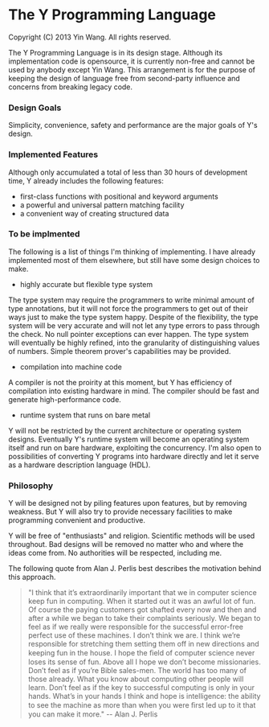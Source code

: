 # The Y Programming Language

Copyright (C) 2013 Yin Wang. All rights reserved.

The Y Programming Language is in its design stage. Although its implementation
code is opensource, it is currently non-free and cannot be used by anybody
except Yin Wang. This arrangement is for the purpose of keeping the design of
language free from second-party influence and concerns from breaking legacy
code.



### Design Goals

Simplicity, convenience, safety and performance are the major goals of Y's
design.



### Implemented Features

Although only accumulated a total of less than 30 hours of development time, Y
already includes the following features:

* first-class functions with positional and keyword arguments
* a powerful and universal pattern matching facility
* a convenient way of creating structured data



### To be implmented

The following is a list of things I'm thinking of implementing. I have already
implemented most of them elsewhere, but still have some design choices to make.


* highly accurate but flexible type system

The type system may require the programmers to write minimal amount of type
annotations, but it will not force the programmers to get out of their ways just
to make the type system happy. Despite of the flexibility, the type system will
be very accurate and will not let any type errors to pass through the check. No
null pointer exceptions can ever happen. The type system will eventually be
highly refined, into the granularity of distinguishing values of numbers. Simple
theorem prover's capabilities may be provided.


* compilation into machine code

A compiler is not the proirity at this moment, but Y has efficiency of
compilation into existing hardware in mind. The compiler should be fast and
generate high-performance code.


* runtime system that runs on bare metal

Y will not be restricted by the current architecture or operating system
designs. Eventually Y's runtime system will become an operating system itself
and run on bare hardware, exploiting the concurrency. I'm also open to
possibilities of converting Y programs into hardware directly and let it serve
as a hardware description language (HDL).



### Philosophy

Y will be designed not by piling features upon features, but by removing
weakness. But Y will also try to provide necessary facilities to make
programming convenient and productive.

Y will be free of "enthusiasts" and religion. Scientific methods will be used
throughout. Bad designs will be removed no matter who and where the ideas come
from. No authorities will be respected, including me.

The following quote from Alan J. Perlis best describes the motivation behind
this approach.


> "I think that it’s extraordinarily important that we in computer science keep
> fun in computing. When it started out it was an awful lot of fun. Of course
> the paying customers got shafted every now and then and after a while we began
> to take their complaints seriously. We began to feel as if we really were
> responsible for the successful error-free perfect use of these machines. I
> don’t think we are. I think we’re responsible for stretching them setting them
> off in new directions and keeping fun in the house. I hope the ﬁeld of
> computer science never loses its sense of fun. Above all I hope we don’t
> become missionaries. Don’t feel as if you’re Bible sales-men. The world has
> too many of those already. What you know about computing other people will
> learn. Don’t feel as if the key to successful computing is only in your hands.
> What’s in your hands I think and hope is intelligence: the ability to see the
> machine as more than when you were ﬁrst led up to it that you can make it
> more." -- Alan J. Perlis
